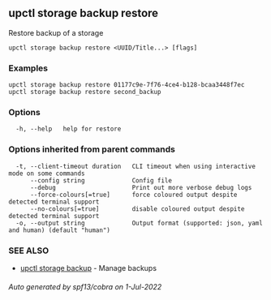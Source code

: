 ## upctl storage backup restore

Restore backup of a storage

```
upctl storage backup restore <UUID/Title...> [flags]
```

### Examples

```
upctl storage backup restore 01177c9e-7f76-4ce4-b128-bcaa3448f7ec
upctl storage backup restore second_backup
```

### Options

```
  -h, --help   help for restore
```

### Options inherited from parent commands

```
  -t, --client-timeout duration   CLI timeout when using interactive mode on some commands
      --config string             Config file
      --debug                     Print out more verbose debug logs
      --force-colours[=true]      force coloured output despite detected terminal support
      --no-colours[=true]         disable coloured output despite detected terminal support
  -o, --output string             Output format (supported: json, yaml and human) (default "human")
```

### SEE ALSO

* [upctl storage backup](upctl_storage_backup.md)	 - Manage backups

###### Auto generated by spf13/cobra on 1-Jul-2022
